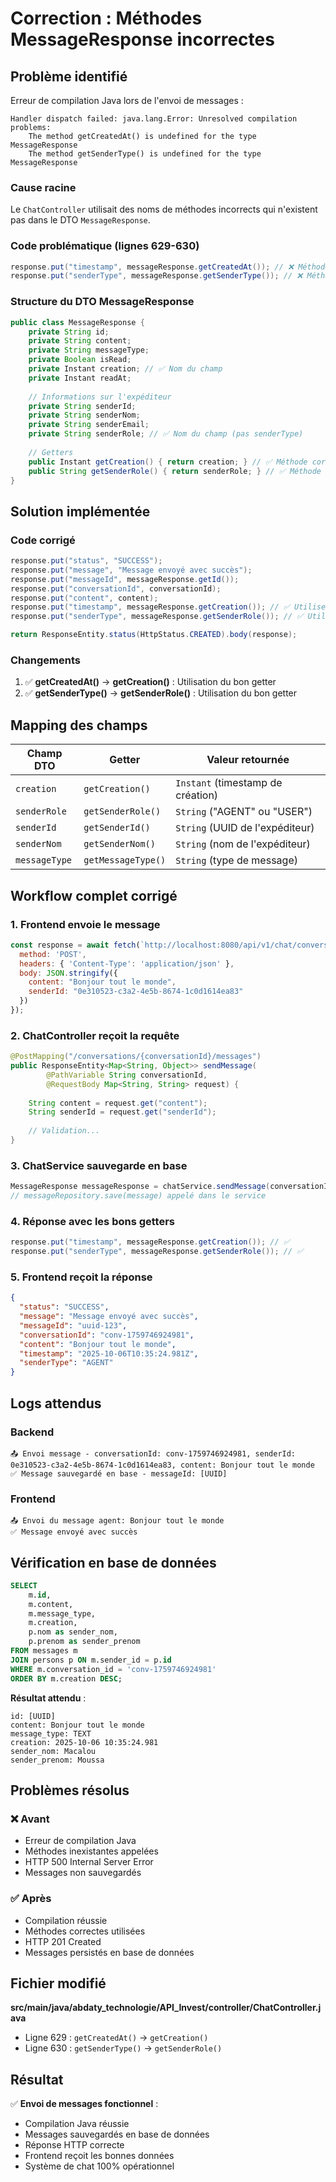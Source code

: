 # Correction : Méthodes MessageResponse incorrectes

## Problème identifié

Erreur de compilation Java lors de l'envoi de messages :

```
Handler dispatch failed: java.lang.Error: Unresolved compilation problems: 
	The method getCreatedAt() is undefined for the type MessageResponse
	The method getSenderType() is undefined for the type MessageResponse
```

### Cause racine

Le `ChatController` utilisait des noms de méthodes incorrects qui n'existent pas dans le DTO `MessageResponse`.

### Code problématique (lignes 629-630)

```java
response.put("timestamp", messageResponse.getCreatedAt()); // ❌ Méthode inexistante
response.put("senderType", messageResponse.getSenderType()); // ❌ Méthode inexistante
```

### Structure du DTO MessageResponse

```java
public class MessageResponse {
    private String id;
    private String content;
    private String messageType;
    private Boolean isRead;
    private Instant creation; // ✅ Nom du champ
    private Instant readAt;
    
    // Informations sur l'expéditeur
    private String senderId;
    private String senderNom;
    private String senderEmail;
    private String senderRole; // ✅ Nom du champ (pas senderType)
    
    // Getters
    public Instant getCreation() { return creation; } // ✅ Méthode correcte
    public String getSenderRole() { return senderRole; } // ✅ Méthode correcte
}
```

## Solution implémentée

### Code corrigé

```java
response.put("status", "SUCCESS");
response.put("message", "Message envoyé avec succès");
response.put("messageId", messageResponse.getId());
response.put("conversationId", conversationId);
response.put("content", content);
response.put("timestamp", messageResponse.getCreation()); // ✅ Utiliser getCreation()
response.put("senderType", messageResponse.getSenderRole()); // ✅ Utiliser getSenderRole()

return ResponseEntity.status(HttpStatus.CREATED).body(response);
```

### Changements

1. ✅ **getCreatedAt()** → **getCreation()** : Utilisation du bon getter
2. ✅ **getSenderType()** → **getSenderRole()** : Utilisation du bon getter

## Mapping des champs

| Champ DTO | Getter | Valeur retournée |
|-----------|--------|------------------|
| `creation` | `getCreation()` | `Instant` (timestamp de création) |
| `senderRole` | `getSenderRole()` | `String` ("AGENT" ou "USER") |
| `senderId` | `getSenderId()` | `String` (UUID de l'expéditeur) |
| `senderNom` | `getSenderNom()` | `String` (nom de l'expéditeur) |
| `messageType` | `getMessageType()` | `String` (type de message) |

## Workflow complet corrigé

### 1. Frontend envoie le message
```javascript
const response = await fetch(`http://localhost:8080/api/v1/chat/conversations/${conversationId}/messages`, {
  method: 'POST',
  headers: { 'Content-Type': 'application/json' },
  body: JSON.stringify({
    content: "Bonjour tout le monde",
    senderId: "0e310523-c3a2-4e5b-8674-1c0d1614ea83"
  })
});
```

### 2. ChatController reçoit la requête
```java
@PostMapping("/conversations/{conversationId}/messages")
public ResponseEntity<Map<String, Object>> sendMessage(
        @PathVariable String conversationId,
        @RequestBody Map<String, String> request) {
    
    String content = request.get("content");
    String senderId = request.get("senderId");
    
    // Validation...
}
```

### 3. ChatService sauvegarde en base
```java
MessageResponse messageResponse = chatService.sendMessage(conversationId, messageRequest, senderId);
// messageRepository.save(message) appelé dans le service
```

### 4. Réponse avec les bons getters
```java
response.put("timestamp", messageResponse.getCreation()); // ✅
response.put("senderType", messageResponse.getSenderRole()); // ✅
```

### 5. Frontend reçoit la réponse
```json
{
  "status": "SUCCESS",
  "message": "Message envoyé avec succès",
  "messageId": "uuid-123",
  "conversationId": "conv-1759746924981",
  "content": "Bonjour tout le monde",
  "timestamp": "2025-10-06T10:35:24.981Z",
  "senderType": "AGENT"
}
```

## Logs attendus

### Backend
```
📤 Envoi message - conversationId: conv-1759746924981, senderId: 0e310523-c3a2-4e5b-8674-1c0d1614ea83, content: Bonjour tout le monde
✅ Message sauvegardé en base - messageId: [UUID]
```

### Frontend
```
📤 Envoi du message agent: Bonjour tout le monde
✅ Message envoyé avec succès
```

## Vérification en base de données

```sql
SELECT 
    m.id,
    m.content,
    m.message_type,
    m.creation,
    p.nom as sender_nom,
    p.prenom as sender_prenom
FROM messages m
JOIN persons p ON m.sender_id = p.id
WHERE m.conversation_id = 'conv-1759746924981'
ORDER BY m.creation DESC;
```

**Résultat attendu** :
```
id: [UUID]
content: Bonjour tout le monde
message_type: TEXT
creation: 2025-10-06 10:35:24.981
sender_nom: Macalou
sender_prenom: Moussa
```

## Problèmes résolus

### ❌ Avant
- Erreur de compilation Java
- Méthodes inexistantes appelées
- HTTP 500 Internal Server Error
- Messages non sauvegardés

### ✅ Après
- Compilation réussie
- Méthodes correctes utilisées
- HTTP 201 Created
- Messages persistés en base de données

## Fichier modifié

**src/main/java/abdaty_technologie/API_Invest/controller/ChatController.java**
- Ligne 629 : `getCreatedAt()` → `getCreation()`
- Ligne 630 : `getSenderType()` → `getSenderRole()`

## Résultat

✅ **Envoi de messages fonctionnel** :
- Compilation Java réussie
- Messages sauvegardés en base de données
- Réponse HTTP correcte
- Frontend reçoit les bonnes données
- Système de chat 100% opérationnel
